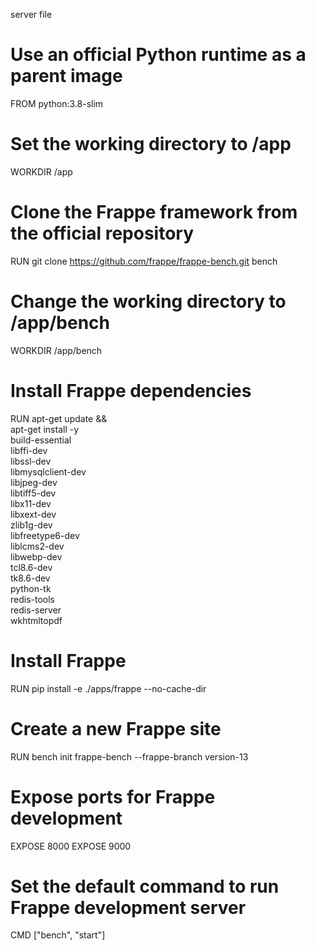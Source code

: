 server file
# Use an official Python runtime as a parent image
FROM python:3.8-slim

# Set the working directory to /app
WORKDIR /app

# Clone the Frappe framework from the official repository
RUN git clone https://github.com/frappe/frappe-bench.git bench

# Change the working directory to /app/bench
WORKDIR /app/bench

# Install Frappe dependencies
RUN apt-get update && \
    apt-get install -y \
        build-essential \
        libffi-dev \
        libssl-dev \
        libmysqlclient-dev \
        libjpeg-dev \
        libtiff5-dev \
        libx11-dev \
        libxext-dev \
        zlib1g-dev \
        libfreetype6-dev \
        liblcms2-dev \
        libwebp-dev \
        tcl8.6-dev \
        tk8.6-dev \
        python-tk \
        redis-tools \
        redis-server \
        wkhtmltopdf

# Install Frappe
RUN pip install -e ./apps/frappe --no-cache-dir

# Create a new Frappe site
RUN bench init frappe-bench --frappe-branch version-13

# Expose ports for Frappe development
EXPOSE 8000
EXPOSE 9000

# Set the default command to run Frappe development server
CMD ["bench", "start"]
